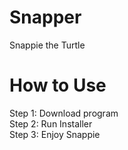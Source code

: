 # Snapper
Snappie the Turtle
# How to Use
Step 1: Download program  
Step 2: Run Installer  
Step 3: Enjoy Snappie   

